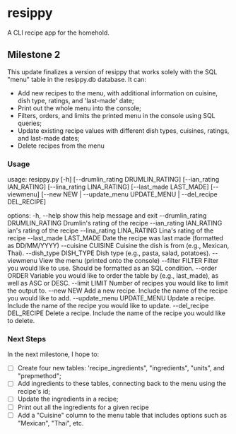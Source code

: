 # resippy
A CLI recipe app for the homehold.

## Milestone 2

This update finalizes a version of resippy that works solely with the SQL "menu" table in the resippy.db database. It can:
- Add new recipes to the menu, with additional information on cuisine, dish type, ratings, and 'last-made' date;
- Print out the whole menu into the console;
- Filters, orders, and limits the printed menu in the console using SQL queries;
- Update existing recipe values with different dish types, cuisines, ratings, and last-made dates;
- Delete recipes from the menu

### Usage

usage: resippy.py [-h] [--drumlin_rating DRUMLIN_RATING] [--ian_rating IAN_RATING] [--lina_rating LINA_RATING]
[--last_made LAST_MADE] [--viewmenu]
[--new NEW | --update_menu UPDATE_MENU | --del_recipe DEL_RECIPE]

options:
-h, --help
show this help message and exit
--drumlin_rating DRUMLIN_RATING
Drumlin's rating of the recipe
--ian_rating IAN_RATING
ian's rating of the recipe
--lina_rating LINA_RATING
Lina's rating of the recipe
--last_made LAST_MADE
Date the recipe was last made (formatted as DD/MM/YYYY)
--cuisine CUISINE
Cuisine the dish is from (e.g., Mexican, Thai).
--dish_type DISH_TYPE
Dish type (e.g., pasta, salad, potatoes).
--viewmenu
View the menu (printed onto the console)
--filter FILTER
Filter you would like to use. Should be formatted as an SQL condition.
--order ORDER
Variable you would like to order the table by (e.g., last_made), as well as ASC or DESC.
--limit LIMIT
Number of recipes you would like to limit the output to.
--new NEW
Add a new recipe. Include the name of the recipe you would like to add.
--update_menu UPDATE_MENU
Update a recipe. Include the name of the recipe you would like to update.
--del_recipe DEL_RECIPE
Delete a recipe. Include the name of the recipe you would like to delete.

### Next Steps

In the next milestone, I hope to:

- [ ] Create four new tables: 'recipe_ingredients", "ingredients", "units", and "prepmethod";
- [ ] Add ingredients to these tables, connecting back to the menu using the recipe's id;
- [ ] Update the ingredients in a recipe;
- [ ] Print out all the ingredients for a given recipe
- [ ] Add a "Cuisine" column to the menu table that includes options such as "Mexican", "Thai", etc.
